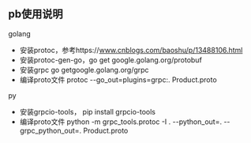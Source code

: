 ## pb使用说明

golang
- 安装protoc，参考https://www.cnblogs.com/baoshu/p/13488106.html
- 安装protoc-gen-go，go get google.golang.org/protobuf
- 安装grpc go getgoogle.golang.org/grpc
- 编译proto文件 protoc --go_out=plugins=grpc:. Product.proto

py
- 安装grpcio-tools， pip install grpcio-tools
- 编译proto文件 python -m grpc_tools.protoc -I . --python_out=. --grpc_python_out=. Product.proto